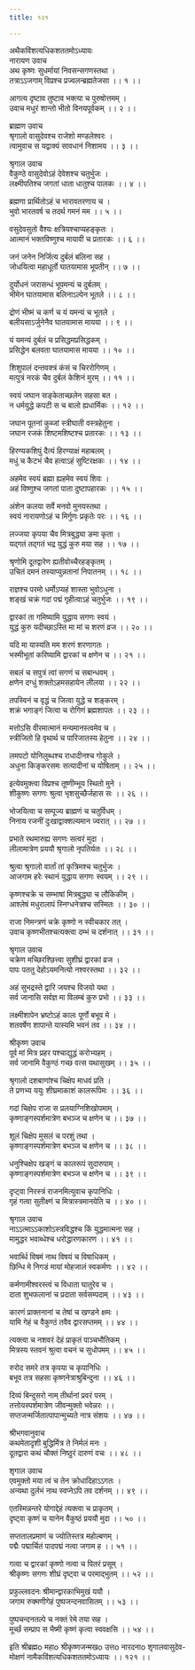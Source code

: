 ```yaml
---
title: १२१

---
```

अथैकविंशत्यधिकशततमोऽध्यायः  
नारायण उवाच  
अथ कृष्णः सुधर्मायां निवसन्सगणस्तथा ।  
तत्राऽऽजगाम् विप्रश्च प्रज्वलन्ब्रह्मतेजसा ।। १ ।।  
  
आगत्य दृष्टाव तुष्टाव भक्त्या च पुरुषोत्तमम् ।  
उवाच मधुरं शान्तो भीतो विनयपूर्वकम् ।। २ ।।  
  
ब्राह्मण उवाच  
श्रृगालो वासुदेवश्च राजेशो मण्डलेश्वरः ।  
त्वामुवाच स यद्वाक्यं सावधानं निशामय ।। ३ ।।  
  
श्रृगाल उवाच  
वैकुण्ठे वासुदेवोऽहं देवेशश्च चतुर्भुजः ।  
लक्ष्मीपतिश्च जगतां धाता धातुश्च पालकः ।। ४ ।।  
  
ब्रह्मणा प्रार्थितोऽहं च भारावतरणाय च ।  
भुवो भारतवर्ष च तदर्थ गमनं मम ।। ५ ।।  
  
वसुदेवसुतो वैश्यः क्षत्रियश्चाप्यहङ्कृतः ।  
आत्मानं भक्तविष्णुश्च मायावी च प्रतारकः ।। ६ ।।  
  
जनं जनेन निर्जित्य दुर्बलं बलिना सह ।  
जोधयित्वा महाधूर्तो घातयामास भूपतीन् ।। ७ ।।  
  
दुर्योधनं जरासन्धं भूपमन्यं च दुर्बलम् ।  
भीमेन घातयामास बलिनाऽल्पेन भूतले ।। ८ ।।  
  
द्रोणं भीष्मं च कर्ण च यं यमन्यं च भूतले ।  
बलीयसाऽर्जुनेनैव घातयामास मायया ।। ९ ।।  
  
यं यमन्यं दुर्बलं च प्रसिद्धमप्रसिद्धकम् ।  
प्रसिद्धेन बलवता घातयामास मायया ।। १० ।।  
  
शिशुपालं दन्तवक्त्रं कंसं च चिररोगिणम् ।  
मत्पुत्रं नरकं चैव दुर्बलं केशिनं मुरम् ।। ११ ।।  
  
स्वयं जघान सङ्केताच्छलेन सहसा बत ।  
न धर्मयुद्धे कपटी स च बालो ह्यधार्मिकः ।। १२ ।।  
  
जघान पूतनां कुब्जां स्त्रीघाती वस्त्रहेतुना ।  
जघान रजकं शिष्टमशिष्टश्च प्रतारकः ।। १३ ।।  
  
हिरण्यकशिपुं दैत्यं हिरण्याक्षं महाबलम् ।  
मधुं च कैटभं चैव हत्वाऽहं सुष्टिरक्षकः ।। १४ ।।  
  
अहमेव स्वयं ब्रह्मा ह्यहमेव स्वयं शिवः ।  
अहं विष्णुश्च जगतां पाता दुष्टापहारकः ।। १५ ।।  
  
अंशेन कलया सर्वे मनवो मुनयस्तथा ।  
स्वयं नारायणोऽहं च मिर्गुणः प्रकृतेः परः ।। १६ ।।  
  
लज्जया कृपया चैव मित्रबुद्ध्या ङमा कृता ।  
यद्गतं तद्गतं भद्र युद्धं कुरु मया सह ।। १७ ।।  
  
श्रृणोमि दूतद्वारेण ह्यतीवोच्चैरहङ्कृतम् ।  
उचितं दमनं तस्याप्युन्नतानां निपातनम् ।। १८ ।।  
  
राज्ञश्च परमो धर्मोऽप्यहं शास्ता भुवोऽधुना ।  
शङ्खं चक्रं गदां पद्मं गृहीत्वाऽहं चतुर्भुजः ।। १९ ।।  
  
द्वारकां ता गमिष्यामि युद्धाय सगणः स्वयं ।  
युद्धं कुरु यदीच्छाऽस्ति मा मां च शरणं व्रज ।। २० ।।  
  
यदि मा यास्यति मम शरणं शरणागतः ।  
भस्मीभूतां करिष्यामि द्वारकां च क्षणेन च ।। २१ ।।  
  
सबलं च सपुत्रं त्वां सगणं च सबान्धवम् ।  
क्षणेन दग्धुं शक्तोऽहमसहायेन लीलया ।। २२ ।।  
  
तपस्विनं च वृद्धं च जित्वा युद्धे च शङ्करम् ।  
शक्रं भगाङ्गं जित्वा च रोगिणं ब्रह्मशापतः ।। २३ ।।  
  
मत्तोऽसि वीरमात्मानं मन्यमानस्त्वमेव च ।  
स्त्रीजितो हि वृथार्थ च पारिजातस्य हेतुना ।। २४ ।।  
  
लमपटो योनिलुब्धश्च राधादीनश्च गोकुले ।  
अधुना किङ्करसमः सत्यादीनां च योषिताम् ।। २५ ।।  
  
इत्येवमुक्त्वा विप्रश्च तूष्णीम्भूय स्थितो मुने ।  
शीकुष्णः सगणः श्रुत्वा भृशसुच्छैर्जहास सः ।। २६ ।।  
  
भोजयित्वा च सम्पूज्य ब्राह्मणं च चतुर्विधम् ।  
निनाय रजनीं दुःखाद्वाक्शल्यमान ज्वरात् ।। २७ ।।  
  
प्रभाते रथमारुह्य सगणः सत्वरं मुदा ।  
लीलामात्रेण प्रययौ श्रृगालो नृपतिर्यतः ।। २८ ।।  
  
श्रुत्वा श्रृगालो वार्तां तां कृत्रिमश्च चतुर्भुजः ।  
आजगाम हरेः स्थानं युद्धाय सगणः स्वयम् ।। २९ ।।  
  
कृष्णश्चक्रे च सम्भाषां मित्रबुद्ध्या च लौकिकीम् ।  
आश्लेषं मधुरालापं स्निग्धनेत्रश्च सस्मितः ।। ३० ।।  
  
राजा निमन्त्रणं चक्रे कृष्णो न स्वीचकार तत् ।  
उवाच कृष्णभीतश्चत्यक्त्वा दम्भं च दर्शनात् ।। ३१ ।।  
  
श्रृगाल उवाच  
चक्रेण मच्छिरश्छित्त्वा सुशीघ्रं द्वारकां व्रज ।  
पापः पततु देहोऽयमनित्यो नश्वरस्तथा ।। ३२ ।।  
  
अहं सुभद्रस्ते द्वारि जयश्च विजयो यथा ।  
सर्व जानासि सर्वज्ञ मा विलम्बं कुरु प्रभो ।। ३३ ।।  
  
लक्ष्मीशापेन भ्रष्टोऽहं कालः पूर्णो बभूव मे ।  
शतवर्षेण शापान्ते यास्यमि भवनं तव ।। ३४ ।।  
  
श्रीकृष्ण उवाच  
पूर्व मां मित्र प्रहर पश्चाद्युद्धं करोभ्यहम् ।  
सर्व जानामि वैकुण्ठं गच्छ वत्स यथासुखम् ।। ३५ ।।  
  
श्रृगालो दशबाणांश्च चिक्षेप माधवं प्रति ।  
ते प्रणभ्य ययुः शीघ्रमाकाशं कालरूपिमः ।। ३६ ।।  
  
गदां चिक्षेप राजा स प्रलयाग्निशिखोपमाम् ।  
कृष्णाङ्गस्पर्शमात्रेण बभञ्ज च क्षणेन च ।। ३७ ।।  
  
शूलं चिक्षेप मुसलं च परशुं तथा ।  
कृष्णाङ्गस्पर्शमात्रेण बभञ्ज च क्षणेन च ।। ३८ ।।  
  
धनुश्चिक्षेप खङ्गं च कालरूपं सुदारुपाम् ।  
कृष्णाङ्गस्पर्शमात्रेण बभञ्ज च क्षणेन च ।। ३९ ।।  
  
दृप्ट्वा निरस्त्रं राजनमित्युवाच कृपानिधिः ।  
गृहं गत्वा सुतीक्ष्णं च मित्रास्त्रमानयेति च ।। ४० ।।  
  
श्रृगाल उवाच  
नाऽऽत्माऽऽकाशोऽस्त्रविद्धश्च किं युद्धमात्मना सह ।  
मामुद्धर भवाब्धेश्च धरोद्धारणकारण ।। ४१ ।।  
  
भवार्ब्धि विषमं नाथ विषयं च विषाधिकम् ।  
छिन्धि मे निगडं मायां मोहजालं स्वकर्मणः ।। ४२ ।।  
  
कर्मणामीश्वरस्त्वं च विधाता घातुरेव च ।  
दाता शुभफलानां च प्रदाता सर्वसम्पदाम् ।। ४३ ।।  
  
कारणं प्राक्तनानां च तेषां च खण्डने क्षमः ।  
यामि गेहं च वैकुण्ठं तवैव द्वारसप्तमम् ।। ४४ ।।  
  
त्यक्त्वा च नशवरं देहं प्राकृतं पाञ्चभौतिकम् ।  
मित्रस्य स्तवनं श्रुत्वा वचनं च सुधोपमम् ।। ४५ ।।  
  
रुरोद समरे तत्र कृपया च कृपानिधिः ।  
बभूव तत्र सहसा कृष्णनेत्राश्रुबिन्दुना ।। ४६ ।।  
  
दिव्यं बिन्दुसरो नाम् तीर्थानां प्रवरं परम् ।  
तत्तोयस्पर्शमात्रेण जीवन्मुक्तो भवेन्नरः ।।  
सप्तजन्मर्जितात्पापान्मुच्यते नात्र संशयः ।। ४७ ।।  
  
श्रीभगवानुवाच  
कथमेतादृशी बुद्धिर्मित्र ते निर्मलं मनः ।  
दूतद्वारा कथं चौक्तं निष्ठुरं दारुणं वचः ।। ४८ ।।  
  
शृगाल उवाच  
एवमुक्तो मया त्वं च तेन क्रोधादिहाऽऽगतः ।  
अन्यथा दुर्लभं नाथ स्वप्नेऽपि तव दर्शनम् ।। ४९ ।।  
  
एतस्मिन्नन्तरे योगाद्देहं त्यक्त्वा च प्राकृतम् ।  
दृष्ट्वा कृष्णं च यानेन वैकुष्ठं प्रययौ मुदा ।। ५० ।।  
  
सप्ततालप्रमाणं च ज्योतिस्तत्र महोल्बणम् ।  
पद्मैः पद्मार्चितं पादपद्मं नत्वा जगाम ह ।। ५१ ।।  
  
गत्वा च द्वारकां कृष्णो नत्वा च पितरं प्रसूम् ।  
श्रीकृष्णः सगणः शीघ्रं दृष्ट्वा च परमाद्भुतम् ।। ५२ ।।  
  
प्रफुल्लवदनः श्रीमान्द्वारकाभिमुखं ययौ ।  
जगाम रुक्मणीगेहं पुष्पजन्दनवासितम् ।। ५३ ।।  
  
पुष्पचन्दनतल्पे च नक्तं रेमे तया सह ।  
मूर्च्छं सम्प्राप स भैष्मी कृष्णं कृत्वा स्ववक्षसि ।। ५४ ।।  
  
इति श्रीब्रह्मo महाo श्रीकृष्णजन्मखo उत्तo नारदनाo शृगालवासुदेव-  
मोक्षणं नामैकविंशत्यधिकशततमोऽध्यायः ।। १२१ ।।